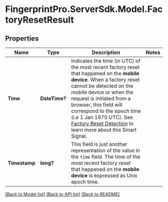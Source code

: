 # FingerprintPro.ServerSdk.Model.FactoryResetResult
## Properties

Name | Type | Description | Notes
------------ | ------------- | ------------- | -------------
**Time** | **DateTime?** | Indicates the time (in UTC) of the most recent factory reset that happened on the **mobile device**.  When a factory reset cannot be detected on the mobile device or when the request is initiated from a browser, this field will correspond to the *epoch* time (i.e 1 Jan 1970 UTC). See [Factory Reset Detection](https://dev.fingerprint.com/docs/smart-signals-overview#factory-reset-detection) to learn more about this Smart Signal.  | 
**Timestamp** | **long?** | This field is just another representation of the value in the `time` field. The time of the most recent factory reset that happened on the **mobile device** is expressed as Unix epoch time.  | 

[[Back to Model list]](../README.md#documentation-for-models) [[Back to API list]](../README.md#documentation-for-api-endpoints) [[Back to README]](../README.md)

